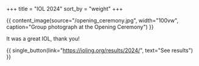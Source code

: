 +++
title = "IOL 2024"
sort_by = "weight"
+++

<!-- expand this so that the image can be expanded -->
<style>
  .content {
    max-width: 100%;
  }
</style>

{{ content_image(source="/opening_ceremony.jpg", width="100vw", caption="Group photograph at the Opening Ceremony") }}

It was a great IOL, thank you!

{{ single_button(link="https://ioling.org/results/2024/", text="See results") }}

